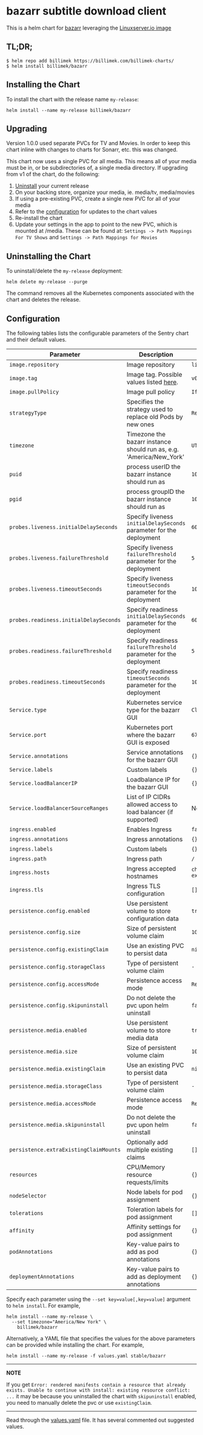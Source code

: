 # bazarr subtitle download client

This is a helm chart for [bazarr](https://github.com/morpheus65535/bazarr) leveraging the [Linuxserver.io image](https://hub.docker.com/r/linuxserver/bazarr)

## TL;DR;

```shell
$ helm repo add billimek https://billimek.com/billimek-charts/
$ helm install billimek/bazarr
```

## Installing the Chart

To install the chart with the release name `my-release`:

```console
helm install --name my-release billimek/bazarr
```

## Upgrading

Version 1.0.0 used separate PVCs for TV and Movies. In order to keep this chart inline
with changes to charts for Sonarr, etc. this was changed.

This chart now uses a single PVC for all media. This means all of your media must be in, or be subdirectories of, a single media directory. If upgrading from v1 of the chart, do the following:

1. [Uninstall](#uninstalling-the-chart) your current release
2. On your backing store, organize your media, ie. media/tv, media/movies
3. If using a pre-existing PVC, create a single new PVC for all of your media
4. Refer to the [configuration](#configuration) for updates to the chart values
5. Re-install the chart
6. Update your settings in the app to point to the new PVC, which is mounted at /media. These can be found at: `Settings -> Path Mappings For TV Shows` and `Settings -> Path Mappings for Movies`

## Uninstalling the Chart

To uninstall/delete the `my-release` deployment:

```console
helm delete my-release --purge
```

The command removes all the Kubernetes components associated with the chart and deletes the release.

## Configuration

The following tables lists the configurable parameters of the Sentry chart and their default values.

| Parameter                              | Description                                                                                  | Default               |
| -------------------------------------- | -------------------------------------------------------------------------------------------- | --------------------- |
| `image.repository`                     | Image repository                                                                             | `linuxserver/bazarr`  |
| `image.tag`                            | Image tag. Possible values listed [here](https://hub.docker.com/r/linuxserver/bazarr/tags/). | `v0.8.4.2-ls72`       |
| `image.pullPolicy`                     | Image pull policy                                                                            | `IfNotPresent`        |
| `strategyType`                         | Specifies the strategy used to replace old Pods by new ones                                  | `Recreate`            |
| `timezone`                             | Timezone the bazarr instance should run as, e.g. 'America/New_York'                          | `UTC`                 |
| `puid`                                 | process userID the bazarr instance should run as                                             | `1001`                |
| `pgid`                                 | process groupID the bazarr instance should run as                                            | `1001`                |
| `probes.liveness.initialDelaySeconds`  | Specify liveness `initialDelaySeconds` parameter for the deployment                          | `60`                  |
| `probes.liveness.failureThreshold`     | Specify liveness `failureThreshold` parameter for the deployment                             | `5`                   |
| `probes.liveness.timeoutSeconds`       | Specify liveness `timeoutSeconds` parameter for the deployment                               | `10`                  |
| `probes.readiness.initialDelaySeconds` | Specify readiness `initialDelaySeconds` parameter for the deployment                         | `60`                  |
| `probes.readiness.failureThreshold`    | Specify readiness `failureThreshold` parameter for the deployment                            | `5`                   |
| `probes.readiness.timeoutSeconds`      | Specify readiness `timeoutSeconds` parameter for the deployment                              | `10`                  |
| `Service.type`                         | Kubernetes service type for the bazarr GUI                                                   | `ClusterIP`           |
| `Service.port`                         | Kubernetes port where the bazarr GUI is exposed                                              | `6767`                |
| `Service.annotations`                  | Service annotations for the bazarr GUI                                                       | `{}`                  |
| `Service.labels`                       | Custom labels                                                                                | `{}`                  |
| `Service.loadBalancerIP`               | Loadbalance IP for the bazarr GUI                                                            | `{}`                  |
| `Service.loadBalancerSourceRanges`     | List of IP CIDRs allowed access to load balancer (if supported)                              | None                  |
| `ingress.enabled`                      | Enables Ingress                                                                              | `false`               |
| `ingress.annotations`                  | Ingress annotations                                                                          | `{}`                  |
| `ingress.labels`                       | Custom labels                                                                                | `{}`                  |
| `ingress.path`                         | Ingress path                                                                                 | `/`                   |
| `ingress.hosts`                        | Ingress accepted hostnames                                                                   | `chart-example.local` |
| `ingress.tls`                          | Ingress TLS configuration                                                                    | `[]`                  |
| `persistence.config.enabled`           | Use persistent volume to store configuration data                                            | `true`                |
| `persistence.config.size`              | Size of persistent volume claim                                                              | `1Gi`                 |
| `persistence.config.existingClaim`     | Use an existing PVC to persist data                                                          | `nil`                 |
| `persistence.config.storageClass`      | Type of persistent volume claim                                                              | `-`                   |
| `persistence.config.accessMode`        | Persistence access mode                                                                      | `ReadWriteOnce`       |
| `persistence.config.skipuninstall`     | Do not delete the pvc upon helm uninstall                                                    | `false`               |
| `persistence.media.enabled`            | Use persistent volume to store media data                                                    | `true`                |
| `persistence.media.size`               | Size of persistent volume claim                                                              | `10Gi`                |
| `persistence.media.existingClaim`      | Use an existing PVC to persist data                                                          | `nil`                 |
| `persistence.media.storageClass`       | Type of persistent volume claim                                                              | `-`                   |
| `persistence.media.accessMode`         | Persistence access mode                                                                      | `ReadWriteOnce`       |
| `persistence.media.skipuninstall`      | Do not delete the pvc upon helm uninstall                                                    | `false`               |
| `persistence.extraExistingClaimMounts`      | Optionally add multiple existing claims                                                      | `[]`                                           |
| `resources`                            | CPU/Memory resource requests/limits                                                          | `{}`                  |
| `nodeSelector`                         | Node labels for pod assignment                                                               | `{}`                  |
| `tolerations`                          | Toleration labels for pod assignment                                                         | `[]`                  |
| `affinity`                             | Affinity settings for pod assignment                                                         | `{}`                  |
| `podAnnotations`                       | Key-value pairs to add as pod annotations                                                    | `{}`                  |
| `deploymentAnnotations`                | Key-value pairs to add as deployment annotations                                             | `{}`                  |

Specify each parameter using the `--set key=value[,key=value]` argument to `helm install`. For example,

```console
helm install --name my-release \
  --set timezone="America/New York" \
    billimek/bazarr
```

Alternatively, a YAML file that specifies the values for the above parameters can be provided while installing the chart. For example,

```console
helm install --name my-release -f values.yaml stable/bazarr
```

---

**NOTE**

If you get `Error: rendered manifests contain a resource that already exists. Unable to continue with install: existing resource conflict: ...` it may be because you uninstalled the chart with `skipuninstall` enabled, you need to manually delete the pvc or use `existingClaim`.

---

Read through the [values.yaml](https://github.com/billimek/billimek-charts/blob/master/charts/bazarr/values.yaml) file. It has several commented out suggested values.
